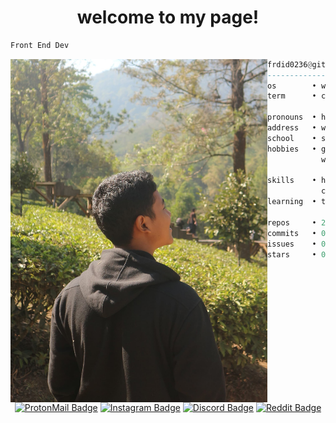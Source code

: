 <h1 align="center">welcome to my page!</h1>


```sh
Front End Dev
```

<img align="left" src="PROFILE.JPG" width="411" />

```haskell
frdid0236@github
------------------------------
os        • windows 10
term      • cmd

pronouns  • he/him
address   • west java, indonesia
school    • smkn 1 bekasi
hobbies   • gaming, code, reading book,
            watching anime, drink coffee.

skills    • html, css, javascript,
            c, lua
learning  • tailwindcss, bootstarp, figma, unity

repos     • 2
commits   • 0
issues    • 0
stars     • 0
```

<h1></h1>

<div align="center">
  
  [![ProtonMail Badge](https://img.shields.io/badge/ProtonMail-8B89CC?style=for-the-badge&logo=protonmail&logoColor=white)](mailto:ashtrath@pm.me)
  [![Instagram Badge](https://img.shields.io/badge/Instagram-E4405F?style=for-the-badge&logo=instagram&logoColor=white)](https://www.instagram.com/r.ashtrath/)
  [![Discord Badge](https://img.shields.io/badge/Discord-7289DA?style=for-the-badge&logo=discord&logoColor=white)](https://discord.com/users/354831939099688962)
  [![Reddit Badge](https://img.shields.io/badge/Reddit-FF4500?style=for-the-badge&logo=Reddit&logoColor=white)](https://www.reddit.com/user/Ashtrath)

</div>
